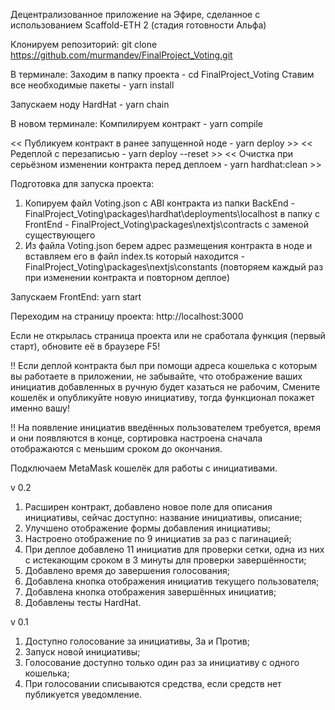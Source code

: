 Децентрализованное приложение на Эфире, сделанное с использованием Scaffold-ETH 2 
(стадия готовности Альфа)

Клонируем репозиторий:
git clone https://github.com/murmandev/FinalProject_Voting.git

В терминале:
Заходим в папку проекта - cd FinalProject_Voting
Ставим все необходимые пакеты - yarn install

Запускаем ноду HardHat - yarn chain

В новом терминале:
Компилируем контракт - yarn compile

<< Публикуем контракт в ранее запущенной ноде - yarn deploy >>
<< Редеплой с перезаписью - yarn deploy --reset >>
<< Очистка при серьёзном изменении контракта перед деплоем - yarn hardhat:clean >>

Подготовка для запуска проекта:

1. Копируем файл Voting.json с ABI контракта из папки BackEnd - FinalProject_Voting\packages\hardhat\deployments\localhost
   в папку с FrontEnd - FinalProject_Voting\packages\nextjs\contracts с заменой существующего
2. Из файла Voting.json берем адрес размещения контракта в ноде и вставляем его в файл index.ts который находится - FinalProject_Voting\packages\nextjs\constants
   (повторяем каждый раз при изменении контракта и повторном деплое)

Запускаем FrontEnd:
yarn start

Переходим на страницу проекта:
http://localhost:3000

Если не открылась страница проекта или не сработала функция (первый старт), обновите её в браузере F5!

!! Если деплой контракта был при помощи адреса кошелька с которым вы работаете в приложении, не забывайте, что отображение ваших инициатив добавленных в ручную будет казаться не рабочим, 
Cмените кошелёк и опубликуйте новую инициативу, тогда функционал покажет именно вашу!

!! На появление инициатив введённых пользователем требуется, время и они появляются в конце, сортировка настроена сначала отображаются с меньшим сроком до окончания.

Подключаем MetaMask кошелёк для работы с инициативами.

v 0.2
1. Расширен контракт, добавлено новое поле для описания инициативы, сейчас доступно: название инициативы, описание;
2. Улучшено отображение формы добавления инициативы;
3. Настроено отображение по 9 инициатив за раз с пагинацией;
4. При деплое добавлено 11 инициатив для проверки сетки, одна из них с истекающим сроком в 3 минуты для проверки завершённости;
5. Добавлено время до завершения голосования;
6. Добавлена кнопка отображения инициатив текущего пользователя;
7. Добавлена кнопка отображения завершённых инициатив;
8. Добавлены тесты HardHat.

v 0.1
1. Доступно голосование за инициативы, За и Против;
2. Запуск новой инициативы;
3. Голосование доступно только один раз за инициативу с одного кошелька;
4. При голосовании списываются средства, если средств нет публикуется уведомление.
